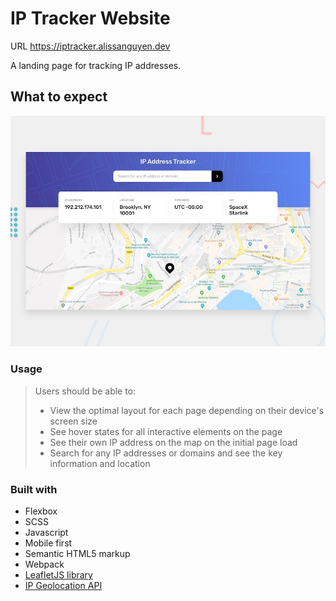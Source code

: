 # IP Tracker Website
URL https://iptracker.alissanguyen.dev

A landing page for tracking IP addresses.

## What to expect
![Design preview for the IP address tracker coding challenge](./design/desktop-preview.jpg)

### Usage
> Users should be able to:
>
> - View the optimal layout for each page depending on their device's screen size
> - See hover states for all interactive elements on the page
> - See their own IP address on the map on the initial page load
> - Search for any IP addresses or domains and see the key information and location

### Built with

- Flexbox
- SCSS
- Javascript
- Mobile first
- Semantic HTML5 markup
- Webpack
- [LeafletJS library](https://>leafletjs.com/)
- [IP Geolocation API](https://geo.ipify.org/)

